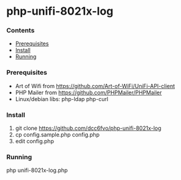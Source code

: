 # php-unifi-8021x-log

### Contents
* [Prerequisites](#prerequisites)
* [Install](#install)
* [Running](#running)

### Prerequisites
- Art of Wifi from https://github.com/Art-of-WiFi/UniFi-API-client
- PHP Mailer from https://github.com/PHPMailer/PHPMailer
- Linux/debian libs: php-ldap php-curl

### Install
1) git clone https://github.com/dcc6fvo/php-unifi-8021x-log
2) cp config.sample.php config.php
3) edit config.php

### Running
php unifi-8021x-log.php


